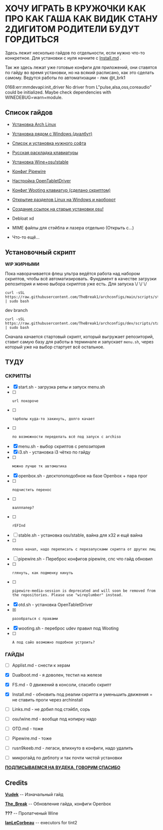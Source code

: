 # **ХОЧУ ИГРАТЬ В КРУЖОЧКИ КАК ПРО КАК ГАША КАК ВИДИК СТАНУ 2ДИГИТОМ РОДИТЕЛИ БУДУТ ГОРДИТЬСЯ**

Здесь лежит несколько гайдов по отдельности, если нужно что-то конкретное. Для установки с нуля начните с [Install.md](guides/Install.md) .

Так же здесь лежат уже готовые конфиги для приложений, они ставятся по гайду во время установки, но на всякий расписано, как это сделать самому. Ведутся работы по автоматизации - лмк @t_brk1

0168:err:mmdevapi:init_driver No driver from L"pulse,alsa,oss,coreaudio" could be initialized. Maybe check dependencies with WINEDEBUG=warn+module.

## Список гайдов
  
  - [Установка Arch Linux](guides/Install.md)
  
  - [Установка рядом с Windows (дуалбут)](guides/Dualboot.md)
  
  - [Список и установка нужного софта](guides/Applist.md)
 
  - [Русская раскладка клавиатуры](guides/rusn9keeb.md)

  - [Установка Wine+osu!stable](guides/osu!wine.md)
  
  - [Конфиг Pipewire](guides/Pipewire.md)
  
  - [Настройка OpenTabletDriver](guides/OTD.md)
  
  - [Конфиг Wooting клавиатур (сделано скриптом)](guides/Wooting.md)

  - [Открытие разделов Linux на Windows и наоборот](guides/FS.md)
  
  - [Создание ссылок на старые установки osu!](guides/Links.md)
 
  - Debloat xd
 
  - MIME файлы для стэйбла и лазера отдельно (Открыть с...)

  - Что-то ещё...


## Установочный скрипт

**WIP ЖИРНЫМИ**

Пока наворачивается флеш ультра ведётся работа над набором скриптов, чтобы всё автоматизировать. Фундамент в качестве загрузки репозитория и меню выбора скриптов уже есть. Для запуска \\/ \\/ \\/

```
curl -sSL https://raw.githubusercontent.com/TheBreak1/archconfigs/main/scripts/start.sh | sudo bash
```
dev branch
```
curl -sSL https://raw.githubusercontent.com/TheBreak1/archconfigs/dev/scripts/start.sh | sudo bash
```

Сначала качается стартовый скрипт, который выгружает репозиторий, ставит самую базу для работы в терминале и запускает `menu.sh`, через который уже на выбор стартует всё остальное.

## ТУДУ

### СКРИПТЫ
- [X] start.sh - загрузка репы и запуск menu.sh
- [ ]     url покороче
- [ ]     тарболы куда-то закинуть, долго качает
- [ ]     по возможности переделать всё под запуск с archiso
- [X] menu.sh - выбор скриптов с репозитория
- [X] i3.sh - установка i3 чётко по гайду
- [ ]     можно лучше тк автоматика
- [x] openbox.sh - десктопоподобное на базе Openbox + пара прог
- [ ]     подчистить перенос
- [ ]     валлпапер?
- [ ]     rEFInd
- [ ] stable.sh - установка osu!stable, вайна для х32 и ещё вайна
- [ ]     плохо начал, надо переписать с перезапусками скрипта от других лиц
- [ ] pipewire.sh - Переброс конфигов pipewire, спс что гайд обновил
- [ ]     глянуть, как подменку кинуть
- [ ]     pipewire-media-session is deprecated and will soon be removed from the repositories. Please use "wireplumber" instead.
- [x] otd.sh - установка OpenTabletDriver
- [x]     разобраться с правами
- [x] wooting.sh - переброс udev правил под Wooting
- [ ]     А под сайо возможно подобное устроить?

### ГАЙДЫ
- [ ] Applist.md - снести к херам
- [x] Dualboot.md - я доволен, тестил на железе
- [x] FS.md - 0 движений в консоли, спасибо скрипт
- [x] Install.md - обновить под реалии скрипта и уменьшить движения = не ставить проги через archinstall
- [ ] Links.md - не добил под стэйбл, сорь
- [ ] osu!wine.md - вообще под копирку надо
- [ ] OTD.md - тоже
- [ ] Pipewire.md - тоже
- [ ] rusn9keeb.md - легаси, впихнуто в конфиги, надо удалить
- [ ] микрогайд по деблоту и так почти чистой установки


[**ПОДПИСЫВАЕМСЯ НА ВУДЕКА, ГОВОРИМ СПАСИБО**](https://t.me/vudekosu)

## Credits

[**Vudek**](https://osu.ppy.sh/users/8816345) -- Изначальный гайд

[**The_Break**](https://osu.ppy.sh/users/8610746) -- Обновление гайда, конфиги Openbox

**???** -- Пропатченый Wine

[**IanLeCorbeau**](https://github.com/IanLeCorbeau/tint2-executors) -- executors for tint2

